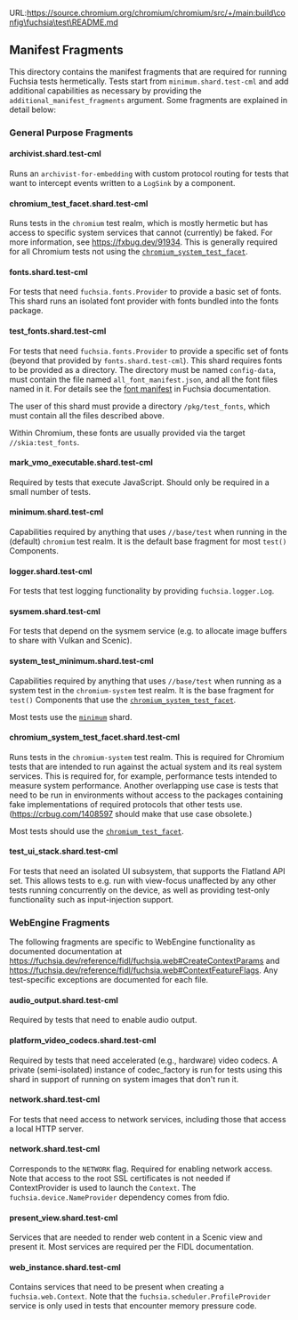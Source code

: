 URL:https://source.chromium.org/chromium/chromium/src/+/main:build\config\fuchsia\test\README.md
## Manifest Fragments

This directory contains the manifest fragments that are required for running
Fuchsia tests hermetically. Tests start from `minimum.shard.test-cml` and add
additional capabilities as necessary by providing the
`additional_manifest_fragments` argument. Some fragments are explained in detail
below:

### General Purpose Fragments

#### archivist.shard.test-cml
Runs an `archivist-for-embedding` with custom protocol routing for tests
that want to intercept events written to a `LogSink` by a component.

#### chromium_test_facet.shard.test-cml
Runs tests in the `chromium` test realm, which is mostly hermetic but has
access to specific system services that cannot (currently) be faked. For more
information, see https://fxbug.dev/91934. This is generally required for all
Chromium tests not using the
[`chromium_system_test_facet`](#chromium_system_test_facetshardtest-cml).

#### fonts.shard.test-cml
For tests that need `fuchsia.fonts.Provider` to provide a basic set of fonts.
This shard runs an isolated font provider with fonts bundled into the fonts
package.

#### test_fonts.shard.test-cml
For tests that need `fuchsia.fonts.Provider` to provide a specific set of fonts
(beyond that provided by `fonts.shard.test-cml`). This shard requires fonts to
be provided as a directory. The directory must be named `config-data`, must
contain the file named `all_font_manifest.json`, and all the font files named
in it. For details see the [font manifest][fm] in Fuchsia documentation.

[fm]: https://fuchsia.dev/fuchsia-src/development/internationalization/fonts/build?hl=en#:font_collection-outputs

The user of this shard must provide a directory `/pkg/test_fonts`, which must
contain all the files described above.

Within Chromium, these fonts are usually provided via the target
`//skia:test_fonts`.

#### mark_vmo_executable.shard.test-cml
Required by tests that execute JavaScript. Should only be required in a small
number of tests.

#### minimum.shard.test-cml
Capabilities required by anything that uses `//base/test` when running in the
(default) `chromium` test realm. It is the default base fragment for most
`test()` Components.

#### logger.shard.test-cml
For tests that test logging functionality by providing `fuchsia.logger.Log`.

#### sysmem.shard.test-cml
For tests that depend on the sysmem service (e.g. to allocate image buffers to
share with Vulkan and Scenic).

#### system_test_minimum.shard.test-cml
Capabilities required by anything that uses `//base/test` when running as a
system test in the `chromium-system` test realm. It is the base fragment for
`test()` Components that use the
[`chromium_system_test_facet`](#chromium_system_test_facetshardtest-cml).

Most tests use the [`minimum`](#minimumshardtest-cml) shard.

#### chromium_system_test_facet.shard.test-cml
Runs tests in the `chromium-system` test realm. This is required for Chromium
tests that are intended to run against the actual system and its real system
services. This is required for, for example, performance tests intended to
measure system performance. Another overlapping use case is tests that need to
be run in environments without access to the packages containing fake
implementations of required protocols that other tests use.
(https://crbug.com/1408597 should make that use case obsolete.)

Most tests should use the
[`chromium_test_facet`](#chromium_test_facetshardtest-cml).

#### test_ui_stack.shard.test-cml
For tests that need an isolated UI subsystem, that supports the Flatland
API set.  This allows tests to e.g. run with view-focus unaffected by any
other tests running concurrently on the device, as well as providing test-only
functionality such as input-injection support.

### WebEngine Fragments
The following fragments are specific to WebEngine functionality as documented
documentation at
https://fuchsia.dev/reference/fidl/fuchsia.web#CreateContextParams and
https://fuchsia.dev/reference/fidl/fuchsia.web#ContextFeatureFlags.
Any test-specific exceptions are documented for each file.

#### audio_output.shard.test-cml
Required by tests that need to enable audio output.

#### platform_video_codecs.shard.test-cml
Required by tests that need accelerated (e.g., hardware) video codecs. A private
(semi-isolated) instance of codec_factory is run for tests using this shard in
support of running on system images that don't run it.

#### network.shard.test-cml
For tests that need access to network services, including those that access a
local HTTP server.

#### network.shard.test-cml
Corresponds to the `NETWORK` flag. Required for enabling network access. Note
that access to the root SSL certificates is not needed if ContextProvider is
used to launch the `Context`. The `fuchsia.device.NameProvider` dependency comes
from fdio.

#### present_view.shard.test-cml
Services that are needed to render web content in a Scenic view and present it.
Most services are required per the FIDL documentation.

#### web_instance.shard.test-cml
Contains services that need to be present when creating a `fuchsia.web.Context`.
Note that the `fuchsia.scheduler.ProfileProvider` service is only used in tests
that encounter memory pressure code.

